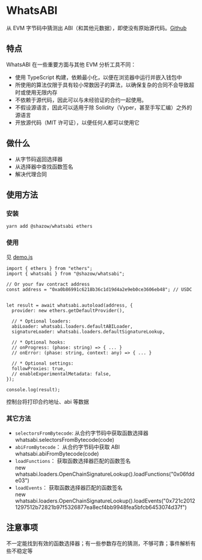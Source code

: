 # WhatsABI
从 EVM 字节码中猜测出 ABI（和其他元数据），即使没有原始源代码。[Github](https://github.com/shazow/whatsabi)

## 特点
WhatsABI 在一些重要方面与其他 EVM 分析工具不同：
- 使用 TypeScript 构建，依赖最小化，以便在浏览器中运行并嵌入钱包中
- 所使用的算法仅限于具有较小常数因子的算法，以确保复杂的合同不会导致超时或使用无限内存
- 不依赖于源代码，因此可以与未经验证的合约一起使用。
- 不假设源语言，因此可以适用于除 Solidity（Vyper，甚至手写汇编）之外的源语言
- 开放源代码（MIT 许可证），以便任何人都可以使用它

## 做什么
- 从字节码返回选择器
- 从选择器中查找函数签名
- 解决代理合同

## 使用方法
### 安装
```
yarn add @shazow/whatsabi ethers
```

### 使用
见 [demo.js](./demo.js)
```
import { ethers } from "ethers";
import { whatsabi } from "@shazow/whatsabi";

// Or your fav contract address
const address = "0xa0b86991c6218b36c1d19d4a2e9eb0ce3606eb48"; // USDC


let result = await whatsabi.autoload(address, {
  provider: new ethers.getDefaultProvider(),

  // * Optional loaders:
  abiLoader: whatsabi.loaders.defaultABILoader,
  signatureLoader: whatsabi.loaders.defaultSignatureLookup,

  // * Optional hooks:
  // onProgress: (phase: string) => { ... }
  // onError: (phase: string, context: any) => { ... }

  // * Optional settings:
  followProxies: true,
  // enableExperimentalMetadata: false,
});

console.log(result);
```

控制台将打印合约地址、abi 等数据

### 其它方法
- `selectorsFromBytecode`:  从合约字节码中获取函数选择器  
    whatsabi.selectorsFromBytecode(code)
- `abiFromBytecode`： 从合约字节码中获取 ABI  
    whatsabi.abiFromBytecode(code)
- `loadFunctions`： 获取函数选择器匹配的函数签名  
    new whatsabi.loaders.OpenChainSignatureLookup().loadFunctions("0x06fdde03")
- `loadEvents`： 获取函数选择器匹配的函数签名  
  new whatsabi.loaders.OpenChainSignatureLookup().loadEvents("0x721c20121297512b72821b97f5326877ea8ecf4bb9948fea5bfcb6453074d37f")

## 注意事项
不一定能找到有效的函数选择器；有一些参数存在的猜测，不够可靠；事件解析有些不稳定等
